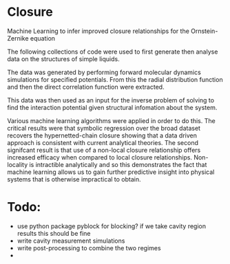 # Closure
Machine Learning to infer improved closure relationships for the Ornstein-Zernike equation

The following collections of code were used to first generate then analyse data on the structures of simple liquids.

The data was generated by performing forward molecular dynamics simulations for specified potentials. From this the radial distribution function and then the direct correlation function were extracted.

This data was then used as an input for the inverse problem of solving to find the interaction potential given structural infomation about the system. 

Various machine learning algorithms were applied in order to do this.
The critical results were that symbolic regression over the broad dataset recovers the hypernetted-chain closure showing that a data driven approach is consistent with current analytical theories. The second signifcant result is that use of a non-local closure relationship offers increased efficacy when compared to local closure relationships. Non-locality is intractible analytically and so this demonstrates the fact that machine learning allows us to gain further predictive insight into physical systems that is otherwise impractical to obtain.

# Todo:
* use python package pyblock for blocking? if we take cavity region results this should be fine
* write cavity measurement simulations
* write post-processing to combine the two regimes
* 
